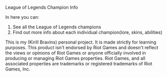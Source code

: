 League of Legends Champion Info

In here you can:

1. See all the League of Legends champions
2. Find out more info about each individual champion(lore, skins, abilities)

This is my (Kirill Bravins) personal project. It is made strictly for learning purposes. This product isn't endorsed by Riot Games and doesn't reflect the views or opinions of Riot Games or anyone officially involved in producing or managing Riot Games properties. Riot Games, and all associated properties are trademarks or registered trademarks of Riot Games, Inc.
